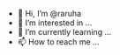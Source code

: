 - 👋 Hi, I’m @raruha
- 👀 I’m interested in ...
- 🌱 I’m currently learning ...
- 📫 How to reach me ...

<!---
raruha/raruha is a ✨ special ✨ repository because its `README.md` (this file) appears on your GitHub profile.
You can click the Preview link to take a look at your changes.
--->
